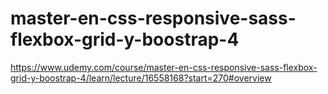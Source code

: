 # master-en-css-responsive-sass-flexbox-grid-y-boostrap-4
https://www.udemy.com/course/master-en-css-responsive-sass-flexbox-grid-y-boostrap-4/learn/lecture/16558168?start=270#overview
